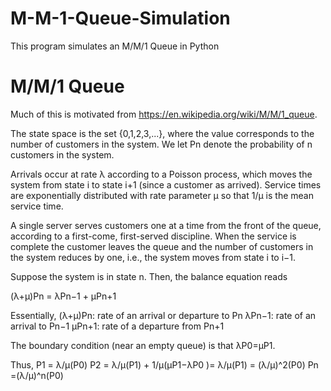 # M-M-1-Queue-Simulation
This program simulates an M/M/1 Queue in Python

# M/M/1 Queue
Much of this is motivated from https://en.wikipedia.org/wiki/M/M/1_queue.

The state space is the set {0,1,2,3,...}, where the value corresponds to the number of customers in the system. 
We let Pn denote the probability of n customers in the system.

Arrivals occur at rate λ according to a Poisson process, which moves the system from state i to state i+1 (since 
a customer as arrived). Service times are exponentially distributed with rate parameter μ so that 1/μ is the mean service time.

A single server serves customers one at a time from the front of the queue, according to a first-come, first-served discipline. When the service is complete the customer leaves the queue and the number of customers in the system reduces by one, i.e., the system moves from state i to i−1.

Suppose the system is in state n. Then, the balance equation reads

(λ+μ)Pn = λPn−1 + μPn+1

Essentially,
(λ+μ)Pn:  rate of an arrival or departure to Pn
λPn−1:    rate of an arrival to Pn−1
μPn+1:    rate of a departure from Pn+1

The boundary condition (near an empty queue) is that
λP0=μP1.

Thus,
P1 = λ/μ(P0)
P2 = λ/μ(P1) + 1/μ(μP1−λP0 )= λ/μ(P1) = (λ/μ)^2(P0)
Pn =(λ/μ)^n(P0)
